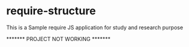 # require-structure
This is a Sample require JS application for study and research purpose

******* PROJECT NOT WORKING *******
